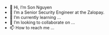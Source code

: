 - 👋 Hi, I’m Son Nguyen 
- 👀 I’m a Senior Security Engineer at the Zalopay.
- 🌱 I’m currently learning ...
- 💞️ I’m looking to collaborate on ...
- 📫 How to reach me ...

<!---
hongson97/hongson97 is a ✨ special ✨ repository because its `README.md` (this file) appears on your GitHub profile.
You can click the Preview link to take a look at your changes.
--->

